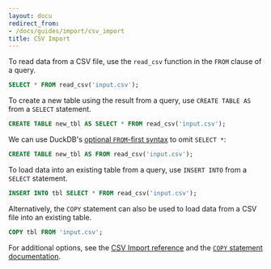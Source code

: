 ```yaml
---
layout: docu
redirect_from:
- /docs/guides/import/csv_import
title: CSV Import
---
```


To read data from a CSV file, use the `read_csv` function in the `FROM` clause of a query. 

```sql
SELECT * FROM read_csv('input.csv');
```

To create a new table using the result from a query, use `CREATE TABLE AS` from a `SELECT` statement.

```sql
CREATE TABLE new_tbl AS SELECT * FROM read_csv('input.csv');
```

We can use DuckDB's [optional `FROM`-first syntax](../../sql/query_syntax/from) to omit `SELECT *`:

```sql
CREATE TABLE new_tbl AS FROM read_csv('input.csv');
```

To load data into an existing table from a query, use `INSERT INTO` from a `SELECT` statement.

```sql
INSERT INTO tbl SELECT * FROM read_csv('input.csv');
```

Alternatively, the `COPY` statement can also be used to load data from a CSV file into an existing table.

```sql
COPY tbl FROM 'input.csv';
```

For additional options, see the [CSV Import reference](../../data/csv) and the [`COPY` statement documentation](../../sql/statements/copy).
